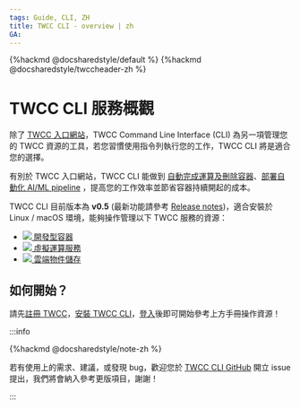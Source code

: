 ```yaml
---
tags: Guide, CLI, ZH
title: TWCC CLI - overview | zh
GA:
---
```


{%hackmd @docsharedstyle/default %}
{%hackmd @docsharedstyle/twccheader-zh %}


# TWCC CLI 服務概觀

除了 [TWCC 入口網站](https://www.twcc.ai/)，TWCC Command Line Interface (CLI) 為另一項管理您的 TWCC 資源的工具，若您習慣使用指令列執行您的工作，TWCC CLI 將是適合您的選擇。

有別於 TWCC 入口網站，TWCC CLI 能做到 [自動完成運算及刪除容器](https://man.twcc.ai/@twccdocs/howto-cli-ccs-automate-compute-delete-with-twccli-zh)、[部署自動化 AI/ML pipeline](https://man.twcc.ai/@twccdocs/howto-cli-ccs-deploy-auto-aiml-pipeline-zh) ，提高您的工作效率並節省容器持續開起的成本。

TWCC CLI 目前版本為 **v0.5** (最新功能請參考 [Release notes](https://github.com/twcc/TWCC-CLI/tree/v0.5#index))，適合安裝於 Linux / macOS 環境，能夠操作管理以下 TWCC 服務的資源：

- [![](https://cos.twcc.ai/SYS-MANUAL/uploads/upload_0b81080da8a39866cd1e0aa0471e9552.png) 開發型容器](https://man.twcc.ai/@TWSC/guide-cli-ccs-zh)
- [![](https://cos.twcc.ai/SYS-MANUAL/uploads/upload_af58322eb82b649d1f29aca1f201a117.png) 虛擬運算服務](https://man.twcc.ai/@TWSC/guide-cli-vcs-zh)
- [ ![](https://cos.twcc.ai/SYS-MANUAL/uploads/upload_a798c7edb1b5032ecf92265a3150a7ec.png) 雲端物件儲存](https://man.twcc.ai/@TWSC/guide-cli-cos-zh)

## 如何開始？

請先[註冊 TWCC](https://man.twcc.ai/@twccdocs/S1v-UAi6V?type=view)，[安裝 TWCC CLI](https://man.twcc.ai/@TWSC/cli-install-linux-zh)，[登入](https://man.twcc.ai/@TWSC/cli-signin-zh)後即可開始參考上方手冊操作資源！


:::info

{%hackmd @docsharedstyle/note-zh %}

若有使用上的需求、建議，或發現 bug，歡迎您於 [<ins>TWCC CLI GitHub</ins>](https://github.com/twcc/TWCC-CLI/issues) 開立 issue 提出，我們將會納入參考更版項目，謝謝！

:::